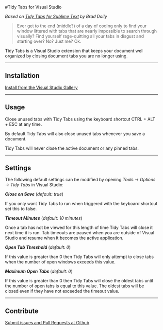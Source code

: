 ﻿#Tidy Tabs for Visual Studio

_Based on [Tidy Tabs for Sublime Text](https://github.com/bradleyboy/TidyTabs-Sublime) by Brad Daily_


> Ever get to the end (middle?) of a day of coding only to find your window littered with tabs that are nearly impossible to search through visually? Find yourself rage-quitting all your tabs in disgust and starting over? No? Just me? Ok.

Tidy Tabs is a Visual Studio extension that keeps your document well organized by closing document tabs you are no longer using. 

- - -

## Installation

[Install from the Visual Studio Gallery](http://visualstudiogallery.msdn.microsoft.com/b80ab284-83f8-4022-bc78-95af126ba5f0)

---

## Usage

Close unused tabs with Tidy Tabs using the keyboard shortcut CTRL + ALT + ESC at any time.

By default Tidy Tabs will also close unused tabs whenever you save a document.

Tidy Tabs will never close the active document or any pinned tabs.

- - -

## Settings

The following default settings can be modified by opening *Tools -> Options -> Tidy Tabs* in Visual Studio:

***Close on Save*** (*default: true*)

If you only want Tidy Tabs to run when triggered with the keyboard shortcut set this to false.

***Timeout Minutes*** (*default: 10 minutes*)

Once a tab has not be viewed for this length of time Tidy Tabs will close it next time it is run. Tab timeouts are paused when you are outside of Visual Studio and resume when it becomes the active application.

***Open Tab Threshold*** (*default: 0*)

If this value is greater than 0 then Tidy Tabs will only attempt to close tabs when the number of open windows exceeds this value.

***Maximum Open Tabs*** (*default: 0*)

If this value is greater than 0 then Tidy Tabs will close the oldest tabs until the number of open tabs is equal to this value. The oldest tabs will be closed even if they have not exceeded the timeout value.

---

## Contribute

[Submit issues and Pull Requests at Github](https://github.com/davemckeown/TidyTabs-VisualStudio)
